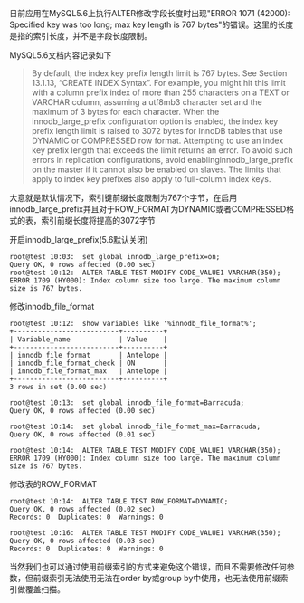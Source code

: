 日前应用在MySQL5.6上执行ALTER修改字段长度时出现"ERROR 1071 (42000): Specified key was too long; max key length is 767 bytes"的错误。这里的长度是指的索引长度，并不是字段长度限制。

MySQL5.6文档内容记录如下

> By default, the index key prefix length limit is 767 bytes. See Section 13.1.13, “CREATE INDEX Syntax”. For example, you might hit this limit with a column prefix index of more than 255 characters on a TEXT or VARCHAR column, assuming a utf8mb3 character set and the maximum of 3 bytes for each character. When the innodb_large_prefix configuration option is enabled, the index key prefix length limit is raised to 3072 bytes for InnoDB tables that use DYNAMIC or COMPRESSED row format.
Attempting to use an index key prefix length that exceeds the limit returns an error. To avoid such errors in replication configurations, avoid enablinginnodb_large_prefix on the master if it cannot also be enabled on slaves.
The limits that apply to index key prefixes also apply to full-column index keys.


大意就是默认情况下，索引键前缀长度限制为767个字节，在启用innodb_large_prefix并且对于ROW_FORMAT为DYNAMIC或者COMPRESSED格式的表，索引前缀长度将提高的3072字节

开启innodb_large_prefix(5.6默认关闭)
```
root@test 10:03:  set global innodb_large_prefix=on;
Query OK, 0 rows affected (0.00 sec)
root@test 10:12:  ALTER TABLE TEST MODIFY CODE_VALUE1 VARCHAR(350);
ERROR 1709 (HY000): Index column size too large. The maximum column size is 767 bytes.
```

修改innodb_file_format
```
root@test 10:12:  show variables like '%innodb_file_format%';
+--------------------------+----------+
| Variable_name            | Value    |
+--------------------------+----------+
| innodb_file_format       | Antelope |
| innodb_file_format_check | ON       |
| innodb_file_format_max   | Antelope |
+--------------------------+----------+
3 rows in set (0.00 sec)

root@test 10:13:  set global innodb_file_format=Barracuda;
Query OK, 0 rows affected (0.00 sec)

root@test 10:14:  set global innodb_file_format_max=Barracuda;
Query OK, 0 rows affected (0.01 sec)

root@test 10:14:  ALTER TABLE TEST MODIFY CODE_VALUE1 VARCHAR(350);
ERROR 1709 (HY000): Index column size too large. The maximum column size is 767 bytes.
```

修改表的ROW_FORMAT
```
root@test 10:14:  ALTER TABLE TEST ROW_FORMAT=DYNAMIC;
Query OK, 0 rows affected (0.02 sec)
Records: 0  Duplicates: 0  Warnings: 0

root@test 10:16:  ALTER TABLE TEST MODIFY CODE_VALUE1 VARCHAR(350);
Query OK, 0 rows affected (0.03 sec)
Records: 0  Duplicates: 0  Warnings: 0
```

当然我们也可以通过使用前缀索引的方式来避免这个错误，而且不需要修改任何参数，但前缀索引无法使用无法在order by或group by中使用，也无法使用前缀索引做覆盖扫描。